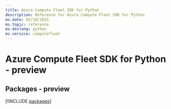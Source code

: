 ```yaml
---
title: Azure Compute Fleet SDK for Python
description: Reference for Azure Compute Fleet SDK for Python
ms.date: 03/19/2025
ms.topic: reference
ms.devlang: python
ms.service: computefleet
---
```

# Azure Compute Fleet SDK for Python - preview
## Packages - preview
[!INCLUDE [packages](compute-fleet-index.md)]